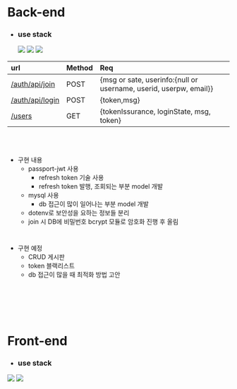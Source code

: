 # Back-end


* ### use stack

    <img src="https://img.shields.io/badge/express-000000?style=for-the-badge&logo=express&logoColor=white">
    <img src="https://img.shields.io/badge/mysql-4479A1?style=for-the-badge&logo=mysql&logoColor=white"> 
    <img src="https://img.shields.io/badge/node.js-339933?style=for-the-badge&logo=Node.js&logoColor=white">


|url|Method|Req|
|:---|:---|:---|
|[/auth/api/join](./back-end/api/auth/join.js)|POST|{msg or sate, userinfo:{null or username, userid, userpw, email}}|
|[/auth/api/login](./back-end/api/auth/login.js)|POST|{token,msg}
|[/users](./back-end/api/users/users.js)|GET|{tokenIssurance, loginState, msg, token}

<br><br>

* 구현 내용
  * passport-jwt 사용
    * refresh token 기술 사용
    * refresh token 발행, 조회되는 부분 model 개발
  * mysql 사용
    * db 접근이 많이 일어나는 부분 model 개발
  * dotenv로 보안성을 요하는 정보들 분리
  * join 시 DB에 비밀번호 bcrypt 모듈로 암호화 진행 후 올림
#

* 구현 예정
  * CRUD 게시판
  * token 블랙리스트
  * db 접근이 많을 때 최적화 방법 고안
<br><br><br><br>
<br><br>

# Front-end
* ### use stack
<img src="https://img.shields.io/badge/react-61DAFB?style=for-the-badge&logo=react&logoColor=black"> 
  <img src="https://img.shields.io/badge/javascript-F7DF1E?style=for-the-badge&logo=javascript&logoColor=black"> 

